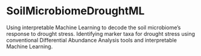 # SoilMicrobiomeDroughtML
Using interpretable Machine Learning to decode the soil microbiome’s response to drought stress. Identifying marker taxa for drought stress using conventional Differential Abundance Analysis tools and interpretable Machine Learning.
